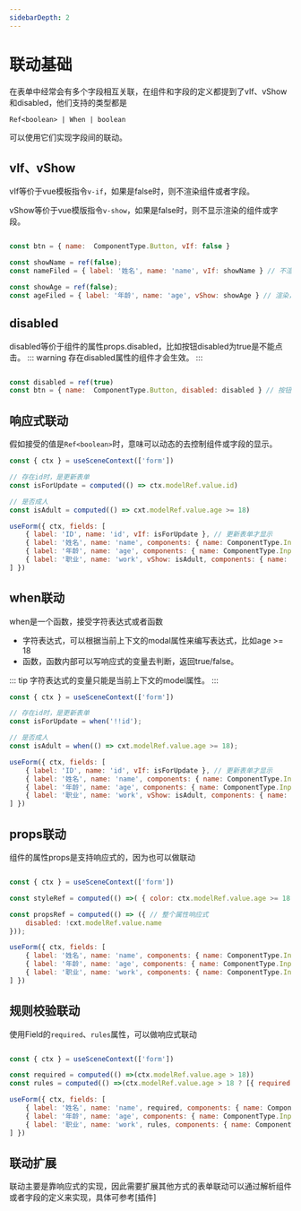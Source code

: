 ```yaml
---
sidebarDepth: 2
---
```


# 联动基础
在表单中经常会有多个字段相互关联，在组件和字段的定义都提到了vIf、vShow和disabled，他们支持的类型都是

`Ref<boolean> | When | boolean`

可以使用它们实现字段间的联动。

## vIf、vShow

vIf等价于vue模板指令`v-if`，如果是false时，则不渲染组件或者字段。

vShow等价于vue模版指令`v-show`，如果是false时，则不显示渲染的组件或字段。

```js

const btn = { name:  ComponentType.Button, vIf: false }

const showName = ref(false);
const nameFiled = { label: '姓名', name: 'name', vIf: showName } // 不渲染

const showAge = ref(false);
const ageFiled = { label: '年龄', name: 'age', vShow: showAge } // 渲染，不显示

```

## disabled
disabled等价于组件的属性props.disabled，比如按钮disabled为true是不能点击。
::: warning
存在disabled属性的组件才会生效。
:::

```js

const disabled = ref(true)
const btn = { name:  ComponentType.Button, disabled: disabled } // 按钮无法点击

```

## 响应式联动
假如接受的值是`Ref<boolean>`时，意味可以动态的去控制组件或字段的显示。
```js
const { ctx } = useSceneContext(['form']) 

// 存在id时，是更新表单
const isForUpdate = computed(() => ctx.modelRef.value.id)

// 是否成人
const isAdult = computed(() => cxt.modelRef.value.age >= 18)

useForm({ ctx, fields: [
    { label: 'ID', name: 'id', vIf: isForUpdate }, // 更新表单才显示
    { label: '姓名', name: 'name', components: { name: ComponentType.Input, disabled: isForUpdate }  }, // 更新表单不能修改名称
    { label: '年龄', name: 'age', components: { name: ComponentType.InputNumber }  },
    { label: '职业', name: 'work', vShow: isAdult, components: { name: ComponentType.Input} }, // 成人可以填写职业
] })
```

## when联动
when是一个函数，接受字符表达式或者函数

- 字符表达式，可以根据当前上下文的modal属性来编写表达式，比如age >= 18
- 函数，函数内部可以写响应式的变量去判断，返回true/false。

::: tip
字符表达式的变量只能是当前上下文的model属性。
:::

```jsx
const { ctx } = useSceneContext(['form']) 

// 存在id时，是更新表单
const isForUpdate = when('!!id');

// 是否成人
const isAdult = when(() => cxt.modelRef.value.age >= 18);

useForm({ ctx, fields: [
    { label: 'ID', name: 'id', vIf: isForUpdate }, // 更新表单才显示
    { label: '姓名', name: 'name', components: { name: ComponentType.Input, disabled: isForUpdate }  }, // 更新表单不能修改名称
    { label: '年龄', name: 'age', components: { name: ComponentType.InputNumber }  },
    { label: '职业', name: 'work', vShow: isAdult, components: { name: ComponentType.Input} }, // 成人可以填写职业
] })
```

## props联动
组件的属性props是支持响应式的，因为也可以做联动

```js

const { ctx } = useSceneContext(['form']) 

const styleRef = computed(() =>( { color: ctx.modelRef.value.age >= 18 'red' : '' })) // 单个属性值响应式

const propsRef = computed(() => ({ // 整个属性响应式
    disabled: !cxt.modelRef.value.name
}));

useForm({ ctx, fields: [
    { label: '姓名', name: 'name', components: { name: ComponentType.Input, props: propsRef }  },
    { label: '年龄', name: 'age', components: { name: ComponentType.InputNumber }  },
    { label: '职业', name: 'work', components: { name: ComponentType.Input , props: { style: styleRef }} },
] })

```

## 规则校验联动
使用Field的`required`、`rules`属性，可以做响应式联动

```js

const { ctx } = useSceneContext(['form']) 

const required = computed(() =>(ctx.modelRef.value.age > 18))
const rules = computed(() =>(ctx.modelRef.value.age > 18 ? [{ required: true }] : []))

useForm({ ctx, fields: [
    { label: '姓名', name: 'name', required, components: { name: ComponentType.Input}  },
    { label: '年龄', name: 'age', components: { name: ComponentType.InputNumber }  },
    { label: '职业', name: 'work', rules, components: { name: ComponentType.Input }, }
] })

```

## 联动扩展
联动主要是靠响应式的实现，因此需要扩展其他方式的表单联动可以通过解析组件或者字段的定义来实现，具体可参考[插件]


